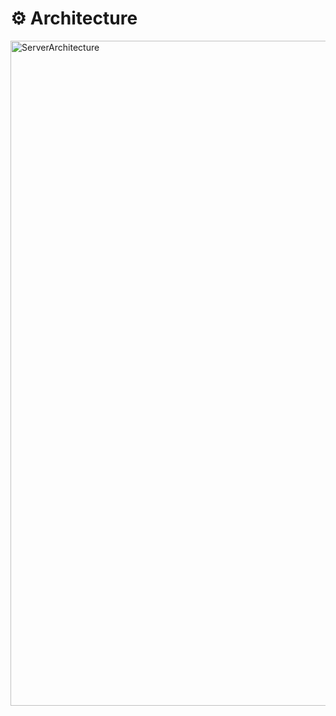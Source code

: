 # ⚙️ Architecture

<img width="1064" alt="ServerArchitecture" src="https://user-images.githubusercontent.com/65909160/184590086-d1163f89-eb6d-4e98-a37f-df31d833b181.png">

